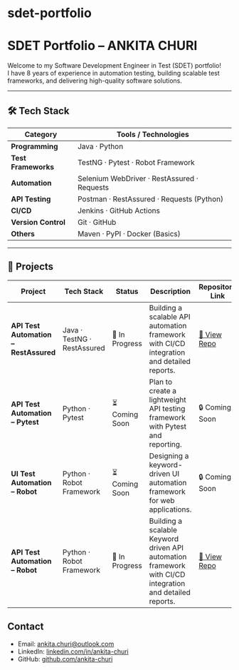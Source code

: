 # sdet-portfolio

# SDET Portfolio – ANKITA CHURI

Welcome to my Software Development Engineer in Test (SDET) portfolio!  
I have 8 years of experience in automation testing, building scalable test frameworks, and delivering high-quality software solutions.

---
## 🛠️ Tech Stack

| Category           | Tools / Technologies                           |
|--------------------|-----------------------------------------------|
| **Programming**    | Java · Python                                 |
| **Test Frameworks**| TestNG · Pytest · Robot Framework             |
| **Automation**     | Selenium WebDriver · RestAssured · Requests   |
| **API Testing**    | Postman · RestAssured · Requests (Python)     |
| **CI/CD**          | Jenkins · GitHub Actions                      |
| **Version Control**| Git · GitHub                                  |
| **Others**         | Maven · PyPI · Docker (Basics)                |


---
## 📂 Projects

| Project                         | Tech Stack                     | Status           | Description                                                            | Repository Link |
|--------------------------------|--------------------------------|-----------------|------------------------------------------------------------------------|-----------------|
| **API Test Automation – RestAssured** | Java · TestNG · RestAssured     | 🚧 In Progress   | Building a scalable API automation framework with CI/CD integration and detailed reports. | [🔗 View Repo](https://github.com/ankita-churi/restassured-api-automation-sample) |
| **API Test Automation – Pytest**      | Python · Pytest               | ⏳ Coming Soon   | Plan to create a lightweight API testing framework with Pytest and reporting. | 🔒 Coming Soon |
| **UI Test Automation – Robot**       | Python · Robot Framework      | ⏳ Coming Soon   | Designing a keyword-driven UI automation framework for web applications. | 🔒 Coming Soon |
| **API Test Automation – Robot**       | Python · Robot Framework      | 🚧 In Progress   | Building a scalable Keyword driven API automation framework with CI/CD integration and detailed reports. | [🔗 View Repo](https://github.com/ankita-churi/api-automation-robotframework)


## Contact

- Email: ankita.churi@outlook.com  
- LinkedIn: [linkedin.com/in/ankita-churi](https://www.linkedin.com/in/ankita-churi)  
- GitHub: [github.com/ankita-churi](https://github.com/ankita-churi)


